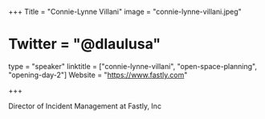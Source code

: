 +++
Title = "Connie-Lynne Villani"
image = "connie-lynne-villani.jpeg"
# Twitter = "@dlaulusa"
type = "speaker"
linktitle = ["connie-lynne-villani", "open-space-planning", "opening-day-2"]
Website = "https://www.fastly.com"

+++

Director of Incident Management at Fastly, Inc
